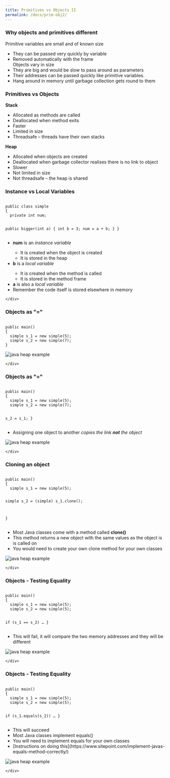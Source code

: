 ```yaml
---
title: Primitives vs Objects II
permalink: /docs/prim-obj2/
---
```




### Why objects and primitives different
Primitive variables are small and of known size  
* They can be passed very quickly by variable  
* Removed automatically with the frame  
Objects vary in size  
* They are big and would be slow to pass around as parameters  
* Their addresses can be passed quickly like primitive variables.  
* Hang around in memory until garbage collection gets round to them  


### Primitives vs Objects
<div class="row">
    <div class="col-md-6">
<b>Stack</b>
<ul>
<li>Allocated as methods are called</li>
<li>Deallocated when method exits</li>
<li>Faster</li>
<li>Limited in size</li>
<li>Threadsafe – threads have their own stacks</li>
</ul>
    </div>
    <div class="col-md-6">
    <b>Heap</b>
<ul>
<li>Allocated when objects are created</li>
<li>Deallocated when garbage collector realises there is no link to object</li>
<li>Slower</li>
<li>Not limited in size</li>
<li>Not threadsafe – the heap is shared</li>
</ul>
    </div>
</div>


### Instance vs Local Variables
<div class="row">
    <div class="col-md-6">
            <pre><code class="language-java">
public class simple
{
  private int num;

  public bigger(int a) 
  { 
    int b = 3;
    num = a + b; 
  }
}
</code></pre>
    </div>
    <div class="col-md-6">
<ul>
<li><b>num</b> is an <i>instance variable</i></li>
<ul>
<li>It is created when the object is created </li>
<li>It is stored in the heap</li>
</ul>
<li><b>b</b> is a <i>local variable</i></li>
<ul>
<li>It is created when the method is called</li>
<li>It is stored in the method frame</li>
</ul>
<li><b>a</b> is also a <i>local variable</i></li>
<li>Remember the code itself is stored elsewhere in memory</li>
</ul>

    </div>
</div>


### Objects as "="
<div class="row">
    <div class="col-md-6">
            <pre><code class="language-java">
public main()
{
  simple s_1 = new simple(5);
  simple s_2 = new simple(7);
}
</code></pre>
    </div>
    <div class="col-md-6">
<img src="/assets/img/heap1-14.png" alt="java heap example">

    </div>
</div>


### Objects as "="
<div class="row">
    <div class="col-md-6">
            <pre><code class="language-java">
public main()
{
  simple s_1 = new simple(5);
  simple s_2 = new simple(7);

  s_2 = s_1;
}
</code></pre>
<ul>
<li>Assigning one object to another <i>copies the link <b>not</b> the object</i></li>
</ul>
    </div>
    <div class="col-md-6">
<img src="/assets/img/heap1-15.png" alt="java heap example">

    </div>
</div>

### Cloning an object
<div class="row">
    <div class="col-md-6">
            <pre><code class="language-java">
public main()
{
  simple s_1 = new simple(5);

  simple s_2 = (simple) s_1.clone();
  
}
</code></pre>
<ul>
<li>Most Java classes come with a method called <b>clone()</b></li>
<li>This method returns a new object with the same values as the object is is called on</li>
<li>You would need to create your own clone method for your own classes</li>
</ul>
    </div>
    <div class="col-md-6">
<img src="/assets/img/heap1-16.png" alt="java heap example">

    </div>
</div>

### Objects - Testing Equality
<div class="row">
    <div class="col-md-6">
            <pre><code class="language-java">
public main()
{
  simple s_1 = new simple(5);
  simple s_2 = new simple(5);

  if (s_1 == s_2)
  …
}
</code></pre>
<ul>
<li>This will fail, it will compare the two memory addresses and they will be different</li>
</ul>
    </div>
    <div class="col-md-6">
<img src="/assets/img/heap1-17.png" alt="java heap example">

    </div>
</div>


### Objects - Testing Equality
<div class="row">
    <div class="col-md-6">
            <pre><code class="language-java">
public main()
{
  simple s_1 = new simple(5);
  simple s_2 = new simple(5);

  if (s_1.equals(s_2))
  …
}
</code></pre>
<ul>
<li>This will succeed</li>
<li>Most Java classes implement equals()</li>
<li>You will need to implement equals for your own classes</li>
<li>[Instructions on doing this](https://www.sitepoint.com/implement-javas-equals-method-correctly/)</li>
</ul>
    </div>
    <div class="col-md-6">
<img src="/assets/img/heap1-17.png" alt="java heap example">

    </div>
</div>
